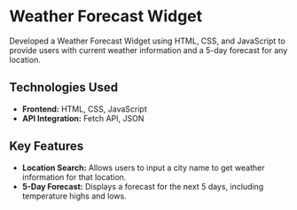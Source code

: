 # Weather Forecast Widget


Developed a Weather Forecast Widget using HTML, CSS, and JavaScript to provide users with current weather information and a 5-day forecast for any location.

## Technologies Used

- **Frontend:** HTML, CSS, JavaScript
- **API Integration:** Fetch API, JSON

## Key Features

- **Location Search:** Allows users to input a city name to get weather information for that location.
- **5-Day Forecast:** Displays a forecast for the next 5 days, including temperature highs and lows.





